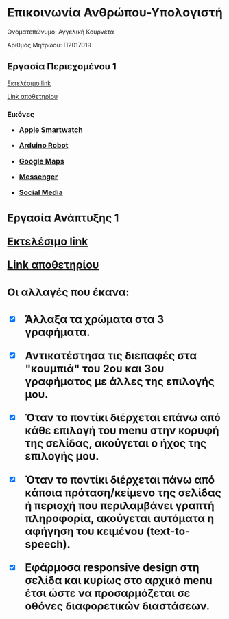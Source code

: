 <h1>Επικοινωνία Ανθρώπου-Υπολογιστή</h1>

Ονοματεπώνυμο: Αγγελική Κουρνέτα

Αριθμός Μητρώου: Π2017019

<h2>Εργασία Περιεχομένου 1</h2>

[Εκτελέσιμο link](https://p17kour.github.io/gr/)

[Link αποθετηρίου](https://github.com/p17kour/gr)

<h3>Εικόνες<h/3>

* [Apple Smartwatch](https://p17kour.github.io/gr/gallery/apple-smartwatch/)

* [Arduino Robot](https://p17kour.github.io/gr/gallery/arduino-robot/)

* [Google Maps](https://p17kour.github.io/gr/gallery/google-maps/)

* [Messenger](https://p17kour.github.io/gr/gallery/messenger/)

* [Social Media](https://p17kour.github.io/gr/gallery/social-media/)


<h2>Εργασία Ανάπτυξης 1<h/2>

[Εκτελέσιμο link](https://p17kour.github.io/D3js-US-educational-attainment/)

[Link αποθετηρίου](https://github.com/p17kour/D3js-US-educational-attainment)

<h4>Οι αλλαγές που έκανα:</h4>

-[x] Άλλαξα τα χρώματα στα 3 γραφήματα.

-[x] Αντικατέστησα τις διεπαφές στα "κουμπιά" του 2ου και 3ου γραφήματος με άλλες της επιλογής μου.

-[x] Όταν το ποντίκι διέρχεται επάνω από κάθε επιλογή του menu στην κορυφή της σελίδας, ακούγεται ο ήχος της επιλογής μου.

-[x] Όταν το ποντίκι διέρχεται πάνω από κάποια πρόταση/κείμενο της σελίδας ή περιοχή που περιλαμβάνει γραπτή πληροφορία, ακούγεται αυτόματα η αφήγηση του κειμένου (text-to-speech).

-[x] Εφάρμοσα responsive design στη σελίδα και κυρίως στο αρχικό menu έτσι ώστε να προσαρμόζεται σε οθόνες διαφορετικών διαστάσεων.
